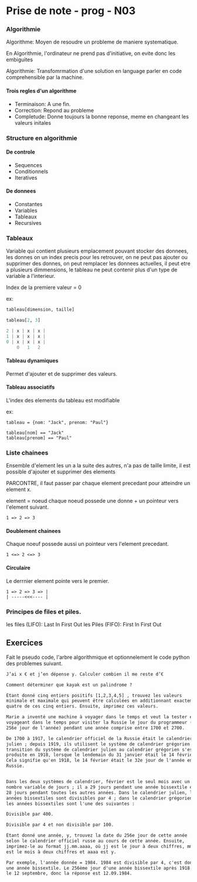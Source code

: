 
# Prise de note - prog - N03

### Algorithmie

Algorithme: Moyen de resoudre un probleme de maniere systematique.

En Algorithmie, l'ordinateur ne prend pas d'initiative, on evite donc les embiguites

Algorithmie: Transfomrmation d'une solution en language parler en code comprehensible par la machine.

#### Trois regles d'un algorithme

- Terminaison: A une fin.
- Correction: Repond au probleme
- Completude: Donne toujours la bonne reponse, meme en changeant les valeurs initales

### Structure en algorithmie

#### De controle

- Sequences
- Conditionnels
- Iteratives

#### De donnees

- Constantes
- Variables
- Tableaux
- Recursives

### Tableaux

Variable qui contient plusieurs emplacement pouvant stocker des donnees, les donnes on un index precis pour les retrouver, on ne peut pas ajouter ou supprimer des donnes, on peut remplacer les donnees actuelles, il peut etre a plusieurs dimmensions, le tableau ne peut contenir plus d'un type de variable a l'interieur.

Index de la premiere valeur = 0

ex:
```py
tableau[dimension, taille]

tableau[2, 3]

2 | x | x | x |
1 | x | x | x |
0 | x | x | x |
    0   1   2
```

#### Tableau dynamiques

Permet d'ajouter et de supprimer des valeurs.

#### Tableau associatifs

L'index des elements du tableau est modifiable

ex:
```
tableau = {nom: "Jack", prenom: "Paul"}

tableau[nom] == "Jack"
tableau[prenom] == "Paul"
```

### Liste chainees

Ensemble d'element les un a la suite des autres, n'a pas de taille limite, il est possible d'ajouter et supprimer des elements

PARCONTRE, il faut passer par chaque element precedant pour atteindre un element x.

element = noeud
chaque noeud possede une donne + un pointeur vers l'element suivant.

```
1 => 2 => 3
```

#### Doublement chainees

Chaque noeuf possede aussi un pointeur vers l'element precedant. 

```
1 <=> 2 <=> 3
```

#### Circulaire

Le derrnier element pointe vers le premier.
```
1 => 2 => 3 => | 
| -----<<<---- | 
```

### Principes de files et piles.

les files (LIFO): Last In First Out
les Piles (FIFO): First In First Out

## Exercices


Fait le pseudo code, l'arbre algorithmique et optionnelement le code python des problemes suivant.

```txt
J’ai x € et j’en dépense y. Calculer combien il me reste d’€
```
```txt
Comment déterminer que kayak est un palindrome ?
```
```txt
Étant donné cinq entiers positifs [1,2,3,4,5] , trouvez les valeurs 
minimale et maximale qui peuvent être calculées en additionnant exactement 
quatre de ces cinq entiers. Ensuite, imprimez ces valeurs.
```

```txt
Marie a inventé une machine à voyager dans le temps et veut la tester en 
voyageant dans le temps pour visiter la Russie le jour du programmeur (le 
256e jour de l'année) pendant une année comprise entre 1700 et 2700.​

De 1700 à 1917, le calendrier officiel de la Russie était le calendrier 
julien ; depuis 1919, ils utilisent le système de calendrier grégorien. La 
transition du système de calendrier julien au calendrier grégorien s'est 
produite en 1918, lorsque le lendemain du 31 janvier était le 14 février. 
Cela signifie qu'en 1918, le 14 février était le 32e jour de l'année en 
Russie.​


Dans les deux systèmes de calendrier, février est le seul mois avec un 
nombre variable de jours ; il a 29 jours pendant une année bissextile et 
28 jours pendant toutes les autres années. Dans le calendrier julien, les 
années bissextiles sont divisibles par 4 ; dans le calendrier grégorien, 
les années bissextiles sont l'une des suivantes :​

Divisible par 400.​

Divisible par 4 et non divisible par 100.
```

```txt
Étant donné une année, y, trouvez la date du 256e jour de cette année 
selon le calendrier officiel russe au cours de cette année. Ensuite, 
imprimez-le au format jj.mm.aaaa, où jj est le jour à deux chiffres, mm 
est le mois à deux chiffres et aaaa est y.​

Par exemple, l'année donnée = 1984. 1984 est divisible par 4, c'est donc 
une année bissextile. Le 256ème jour d'une année bissextile après 1918 est 
le 12 septembre, donc la réponse est 12.09.1984.
```